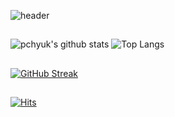 ![header](https://capsule-render.vercel.app/api?type=waving&color=timeGradient&height=300&section=header&text=Welcome%20to%20pchyuk's%20GitHub%20&fontSize=50)

##

![pchyuk's github stats](https://github-readme-stats.vercel.app/api?username=pchyuk&include_all_commits=true&show_icons=true&theme=radical) ![Top Langs](https://github-readme-stats.vercel.app/api/top-langs/?username=pchyuk&layout=compact&theme=dark)

##

[![GitHub Streak](https://streak-stats.demolab.com?user=pchyuk&theme=dark&hide_border=true)](https://git.io/streak-stats)

##

[![Hits](https://hits.seeyoufarm.com/api/count/incr/badge.svg?url=https%3A%2F%2Fgithub.com%2Fpchyuk&count_bg=%2379C83D&title_bg=%23555555&icon=&icon_color=%23E7E7E7&title=visit&edge_flat=false)](https://hits.seeyoufarm.com)
<!--
**pchyuk/pchyuk** is a ✨ _special_ ✨ repository because its `README.md` (this file) appears on your GitHub profile.

Here are some ideas to get you started:

- 🔭 I’m currently working on ...
- 🌱 I’m currently learning ...
- 👯 I’m looking to collaborate on ...
- 🤔 I’m looking for help with ...
- 💬 Ask me about ...
- 📫 How to reach me: ...
- 😄 Pronouns: ...
- ⚡ Fun fact: ...
-->
